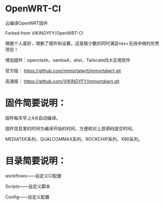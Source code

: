 # OpenWRT-CI
云编译OpenWRT固件

Forked from VIKINGYFY/OpenWRT-CI

根据个人喜好，增删了插件和设置，这是极少数的同时满足nss+无线中继的优秀项目！

增加插件：openclash，samba4，alist，Tailscale四大实用软件


官方版：
https://github.com/immortalwrt/immortalwrt.git

高通版：
https://github.com/VIKINGYFY/immortalwrt.git

# 固件简要说明：

固件每天早上4点自动编译。

固件信息里的时间为编译开始的时间，方便核对上游源码提交时间。

MEDIATEK系列、QUALCOMMAX系列、ROCKCHIP系列、X86系列。

# 目录简要说明：

workflows——自定义CI配置

Scripts——自定义脚本

Config——自定义配置
